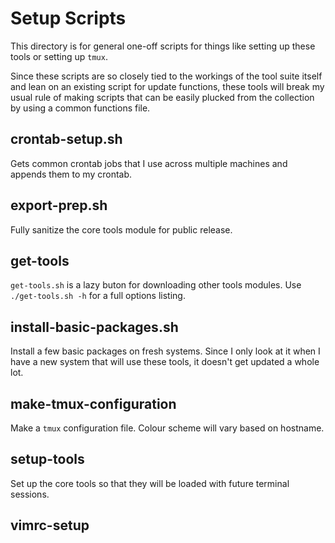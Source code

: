 
# Setup Scripts

This directory is for general one-off scripts for things like setting up these tools or setting up `tmux`.

Since these scripts are so closely tied to the workings of the tool suite itself and lean on an existing script for update functions,
  these tools will break my usual rule of making scripts that can be easily plucked from the collection by using a common functions file.

## crontab-setup.sh

Gets common crontab jobs that I use across multiple machines and appends them to my crontab.

## export-prep.sh

Fully sanitize the core tools module for public release.

## get-tools

`get-tools.sh` is a lazy buton for downloading other tools modules. Use `./get-tools.sh -h` for a full options listing.

## install-basic-packages.sh

Install a few basic packages on fresh systems. Since I only look at it when I have a new system that will use these tools, it doesn't get updated a whole lot.

## make-tmux-configuration

Make a `tmux` configuration file. Colour scheme will vary based on hostname.

## setup-tools

Set up the core tools so that they will be loaded with future terminal sessions.

## vimrc-setup
